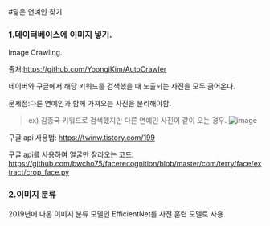 #닮은 연예인 찾기.

### 1.데이터베이스에 이미지 넣기.

Image Crawling.

출처:https://github.com/YoongiKim/AutoCrawler

네이버와 구글에서 해당 키워드를 검색했을 때 
노출되는 사진을 모두 긁어온다.

문제점:다른 연예인과 함께 가져오는 사진을 분리해야함.

>ex) 김종국 키워드로 검색했지만 다른 연예인 사진이 같이 오는 경우.
![image](https://github.com/YeoungJun0508/similar-project/assets/145903037/41a3bb30-3d64-4b75-9838-8a5632247b37)

구글 api 사용법: https://twinw.tistory.com/199

구글 api를 사용하여 얼굴만 잘라오는 코드: https://github.com/bwcho75/facerecognition/blob/master/com/terry/face/extract/crop_face.py

### 2.이미지 분류

2019년에 나온 이미지 분류 모델인 EfficientNet를 사전 훈련 모델로 사용.



